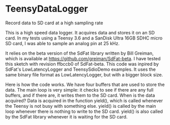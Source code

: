 # TeensyDataLogger
Record data to SD card at a high sampling rate

This is a high speed data logger. It acquires data and stores it on an SD
card. In my tests using a Teensy 3.6 and a SanDisk Ultra 16GB SDHC micro SD
card, I was able to sample an analog pin at 25 kHz.

It relies on the beta version of the SdFat library written by Bill Greiman,
which is available at https://github.com/greiman/SdFat-beta. I have tested
this sketch with revision ffbccb0 of SdFat-beta. This code was inpired by
SdFat's LowLatencyLogger and TeensySdioDemo examples. It uses the same
binary file format as LowLatencyLogger, but with a bigger block size.

Here is how the code works. We have four buffers that are used to store the
data. The main loop is very simple: it checks to see if there are any full
buffers, and if there are, it writes them to the SD card. When is the data
acquired? Data is acquired in the function yield(), which is called
whenever the Teensy is not busy with something else. yield() is called by
the main loop whenever there is nothing to write to the SD card. yield() is
also called by the SdFat library whenever it is waiting for the SD card.
